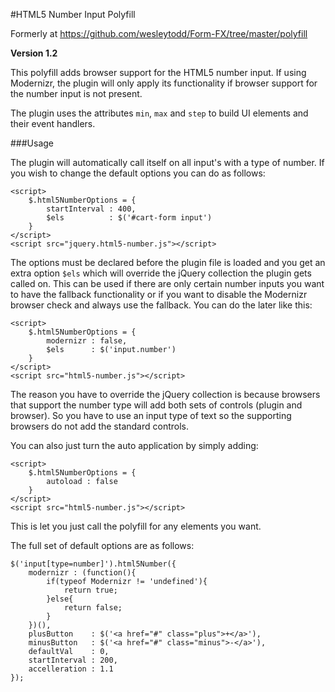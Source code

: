 #HTML5 Number Input Polyfill

Formerly at https://github.com/wesleytodd/Form-FX/tree/master/polyfill

**Version 1.2**

This polyfill adds browser support for the HTML5 number input.  If using Modernizr, the plugin will only apply its functionality if browser support for the number input is not present.

The plugin uses the attributes `min`, `max` and `step` to build UI elements and their event handlers.

###Usage

The plugin will automatically call itself on all input's with a type of number.  If you wish to change the default options you can do as follows:

	<script>
	    $.html5NumberOptions = {
	        startInterval : 400,
	        $els          : $('#cart-form input')
	    }
	</script>
	<script src="jquery.html5-number.js"></script>

The options must be declared before the plugin file is loaded and you get an extra option `$els` which will override the jQuery collection the plugin gets called on.  This can be used if there are only certain number inputs you want to have the fallback functionality or if you want to disable the Modernizr browser check and always use the fallback.  You can do the later like this:

	<script>
	    $.html5NumberOptions = {
	        modernizr : false,
	        $els      : $('input.number')
	    }
	</script>
	<script src="html5-number.js"></script>

The reason you have to override the jQuery collection is because browsers that support the number type will add both sets of controls (plugin and browser).  So you have to use an input type of text so the supporting browsers do not add the standard controls.

You can also just turn the auto application by simply adding:

	<script>
	    $.html5NumberOptions = {
	        autoload : false
	    }
	</script>
	<script src="html5-number.js"></script>

This is let you just call the polyfill for any elements you want.

The full set of default options are as follows:

	$('input[type=number]').html5Number({
		modernizr : (function(){
			if(typeof Modernizr != 'undefined'){
				return true;
			}else{
				return false;
			}
		})(),
		plusButton    : $('<a href="#" class="plus">+</a>'),
		minusButton   : $('<a href="#" class="minus">-</a>'),
		defaultVal    : 0,
		startInterval : 200,
		accelleration : 1.1
	});
